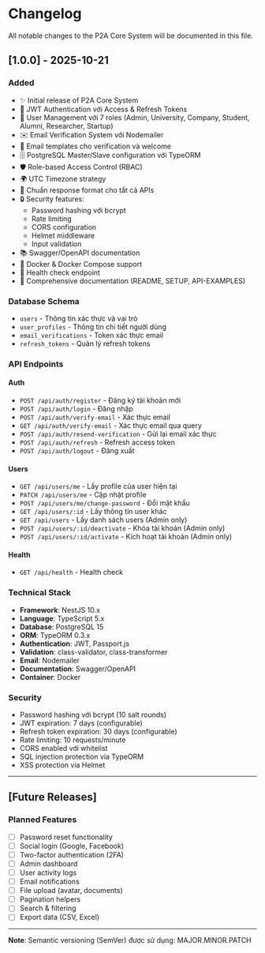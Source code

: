 # Changelog

All notable changes to the P2A Core System will be documented in this file.

## [1.0.0] - 2025-10-21

### Added
- ✨ Initial release of P2A Core System
- 🔐 JWT Authentication với Access & Refresh Tokens
- 👥 User Management với 7 roles (Admin, University, Company, Student, Alumni, Researcher, Startup)
- ✉️ Email Verification System với Nodemailer
- 📧 Email templates cho verification và welcome
- 🗄️ PostgreSQL Master/Slave configuration với TypeORM
- 🛡️ Role-based Access Control (RBAC)
- 🌍 UTC Timezone strategy
- 📝 Chuẩn response format cho tất cả APIs
- 🔒 Security features:
  - Password hashing với bcrypt
  - Rate limiting
  - CORS configuration
  - Helmet middleware
  - Input validation
- 📚 Swagger/OpenAPI documentation
- 🐳 Docker & Docker Compose support
- 🏥 Health check endpoint
- 📖 Comprehensive documentation (README, SETUP, API-EXAMPLES)

### Database Schema
- `users` - Thông tin xác thực và vai trò
- `user_profiles` - Thông tin chi tiết người dùng
- `email_verifications` - Token xác thực email
- `refresh_tokens` - Quản lý refresh tokens

### API Endpoints

#### Auth
- `POST /api/auth/register` - Đăng ký tài khoản mới
- `POST /api/auth/login` - Đăng nhập
- `POST /api/auth/verify-email` - Xác thực email
- `GET /api/auth/verify-email` - Xác thực email qua query
- `POST /api/auth/resend-verification` - Gửi lại email xác thực
- `POST /api/auth/refresh` - Refresh access token
- `POST /api/auth/logout` - Đăng xuất

#### Users
- `GET /api/users/me` - Lấy profile của user hiện tại
- `PATCH /api/users/me` - Cập nhật profile
- `POST /api/users/me/change-password` - Đổi mật khẩu
- `GET /api/users/:id` - Lấy thông tin user khác
- `GET /api/users` - Lấy danh sách users (Admin only)
- `POST /api/users/:id/deactivate` - Khóa tài khoản (Admin only)
- `POST /api/users/:id/activate` - Kích hoạt tài khoản (Admin only)

#### Health
- `GET /api/health` - Health check

### Technical Stack
- **Framework**: NestJS 10.x
- **Language**: TypeScript 5.x
- **Database**: PostgreSQL 15
- **ORM**: TypeORM 0.3.x
- **Authentication**: JWT, Passport.js
- **Validation**: class-validator, class-transformer
- **Email**: Nodemailer
- **Documentation**: Swagger/OpenAPI
- **Container**: Docker

### Security
- Password hashing với bcrypt (10 salt rounds)
- JWT expiration: 7 days (configurable)
- Refresh token expiration: 30 days (configurable)
- Rate limiting: 10 requests/minute
- CORS enabled với whitelist
- SQL injection protection via TypeORM
- XSS protection via Helmet

---

## [Future Releases]

### Planned Features
- [ ] Password reset functionality
- [ ] Social login (Google, Facebook)
- [ ] Two-factor authentication (2FA)
- [ ] Admin dashboard
- [ ] User activity logs
- [ ] Email notifications
- [ ] File upload (avatar, documents)
- [ ] Pagination helpers
- [ ] Search & filtering
- [ ] Export data (CSV, Excel)

---

**Note**: Semantic versioning (SemVer) được sử dụng: MAJOR.MINOR.PATCH

